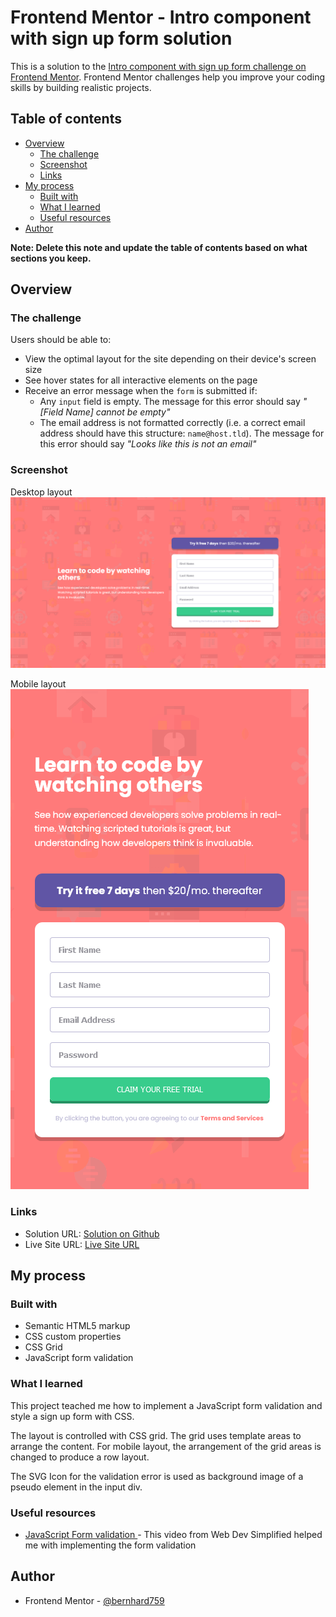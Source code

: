 # Frontend Mentor - Intro component with sign up form solution

This is a solution to the [Intro component with sign up form challenge on Frontend Mentor](https://www.frontendmentor.io/challenges/intro-component-with-signup-form-5cf91bd49edda32581d28fd1). Frontend Mentor challenges help you improve your coding skills by building realistic projects. 

## Table of contents

- [Overview](#overview)
  - [The challenge](#the-challenge)
  - [Screenshot](#screenshot)
  - [Links](#links)
- [My process](#my-process)
  - [Built with](#built-with)
  - [What I learned](#what-i-learned)
  - [Useful resources](#useful-resources)
- [Author](#author)


**Note: Delete this note and update the table of contents based on what sections you keep.**

## Overview

### The challenge

Users should be able to:

- View the optimal layout for the site depending on their device's screen size
- See hover states for all interactive elements on the page
- Receive an error message when the `form` is submitted if:
  - Any `input` field is empty. The message for this error should say *"[Field Name] cannot be empty"*
  - The email address is not formatted correctly (i.e. a correct email address should have this structure: `name@host.tld`). The message for this error should say *"Looks like this is not an email"*

### Screenshot

Desktop layout
![Desktop layout](./screenshots/desktop_layout.png)

Mobile layout
![Desktop layout](./screenshots/mobile_layout.png)

### Links

- Solution URL: [Solution on Github](https://github.com/bernhard759/frontendmentor-intro_signup_component)
- Live Site URL: [Live Site URL](https://bernhard759.github.io/frontendmentor-intro_signup_component/)

## My process

### Built with

- Semantic HTML5 markup
- CSS custom properties
- CSS Grid
- JavaScript form validation


### What I learned

This project teached me how to implement a JavaScript form validation and style a sign up form with CSS.

The layout is controlled with CSS grid. The grid uses template areas to arrange the content. For mobile layout, the arrangement of the grid areas is changed to produce a row layout.

The SVG Icon for the validation error is used as background image of a pseudo element in the input div.


### Useful resources

- [JavaScript Form validation ](https://www.youtube.com/watch?v=In0nB0ABaUk) - This video from Web Dev Simplified helped me with implementing the form validation

## Author

- Frontend Mentor - [@bernhard759](https://www.frontendmentor.io/profile/bernhard759)


